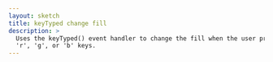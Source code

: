 ```yaml
---
layout: sketch
title: keyTyped change fill
description: >
  Uses the keyTyped() event handler to change the fill when the user presses
  'r', 'g', or 'b' keys.
---
```


